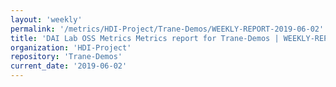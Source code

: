 ```yaml
---
layout: 'weekly'
permalink: '/metrics/HDI-Project/Trane-Demos/WEEKLY-REPORT-2019-06-02'
title: 'DAI Lab OSS Metrics Metrics report for Trane-Demos | WEEKLY-REPORT-2019-06-02'
organization: 'HDI-Project'
repository: 'Trane-Demos'
current_date: '2019-06-02'
---
```

